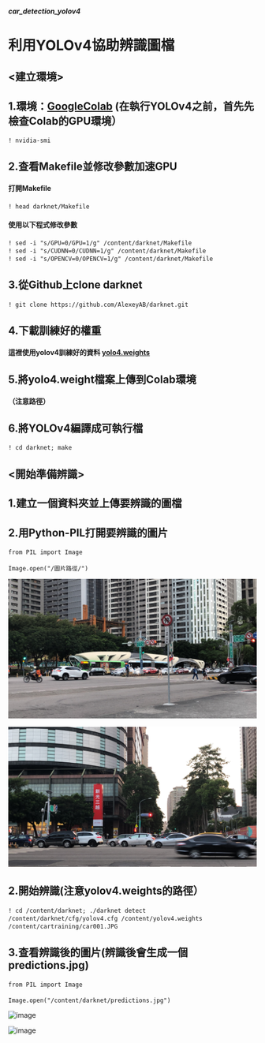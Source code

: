 ##### car_detection_yolov4

利用YOLOv4協助辨識圖檔
=
<建立環境>
-
1.環境：[GoogleColab](https://colab.research.google.com/notebooks/intro.ipynb#recent=true) (在執行YOLOv4之前，首先先檢查Colab的GPU環境）<br>
-
    ! nvidia-smi 
    
2.查看Makefile並修改參數加速GPU
-
#### 打開Makefile
    
    ! head darknet/Makefile
    
#### 使用以下程式修改參數
    
    ! sed -i "s/GPU=0/GPU=1/g" /content/darknet/Makefile
    ! sed -i "s/CUDNN=0/CUDNN=1/g" /content/darknet/Makefile
    ! sed -i "s/OPENCV=0/OPENCV=1/g" /content/darknet/Makefile
    
3.從Github上clone darknet 
-
    ! git clone https://github.com/AlexeyAB/darknet.git
    
4.下載訓練好的權重
-
#### 這裡使用yolov4訓練好的資料 [yolo4.weights](https://github.com/AlexeyAB/darknet/releases/download/darknet_yolo_v3_optimal/yolov4.weights) <br>

5.將yolo4.weight檔案上傳到Colab環境
-
#### （注意路徑） 

6.將YOLOv4編譯成可執行檔
-
    ! cd darknet; make

<開始準備辨識>
-
1.建立一個資料夾並上傳要辨識的圖檔
-
2.用Python-PIL打開要辨識的圖片 
-
    from PIL import Image

    Image.open("/圖片路徑/")

![image](https://github.com/Annie1103/car_detection_yolo/blob/main/IMG_3425.JPG)

![image](https://github.com/Annie1103/car_detection_yolo/blob/main/IMG_3432.JPG)

2.開始辨識(注意yolov4.weights的路徑）
-
    ! cd /content/darknet; ./darknet detect /content/darknet/cfg/yolov4.cfg /content/yolov4.weights /content/cartraining/car001.JPG
    
3.查看辨識後的圖片(辨識後會生成一個predictions.jpg)
-
    from PIL import Image

    Image.open("/content/darknet/predictions.jpg")

![image](https://github.com/Annie1103/car_detection_yolo/blob/main/car001.png)

![image](https://github.com/Annie1103/car_detection_yolo/blob/main/car002.png)

